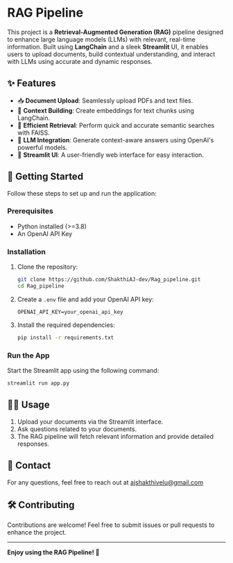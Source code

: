 # RAG Pipeline

This project is a **Retrieval-Augmented Generation (RAG)** pipeline designed to enhance large language models (LLMs) with relevant, real-time information. Built using **LangChain** and a sleek **Streamlit** UI, it enables users to upload documents, build contextual understanding, and interact with LLMs using accurate and dynamic responses.

## ✨ Features
- 📥 **Document Upload**: Seamlessly upload PDFs and text files.
- 🧩 **Context Building**: Create embeddings for text chunks using LangChain.
- 🔎 **Efficient Retrieval**: Perform quick and accurate semantic searches with FAISS.
- 🧠 **LLM Integration**: Generate context-aware answers using OpenAI's powerful models.
- 🌿 **Streamlit UI**: A user-friendly web interface for easy interaction.

## 🚀 Getting Started
Follow these steps to set up and run the application:

### Prerequisites
- Python installed (>=3.8)
- An OpenAI API Key

### Installation
1. Clone the repository:
    ```bash
    git clone https://github.com/ShakthiAJ-dev/Rag_pipeline.git
    cd Rag_pipeline
    ```
2. Create a `.env` file and add your OpenAI API key:
    ```env
    OPENAI_API_KEY=your_openai_api_key
    ```
3. Install the required dependencies:
    ```bash
    pip install -r requirements.txt
    ```

### Run the App
Start the Streamlit app using the following command:
```bash
streamlit run app.py
```

## 🧑‍💻 Usage
1. Upload your documents via the Streamlit interface.
2. Ask questions related to your documents.
3. The RAG pipeline will fetch relevant information and provide detailed responses.

## 📧 Contact
For any questions, feel free to reach out at ajshakthivelu@gmail.com

## 🛠️ Contributing
Contributions are welcome! Feel free to submit issues or pull requests to enhance the project.

---

**Enjoy using the RAG Pipeline! 🚀**

